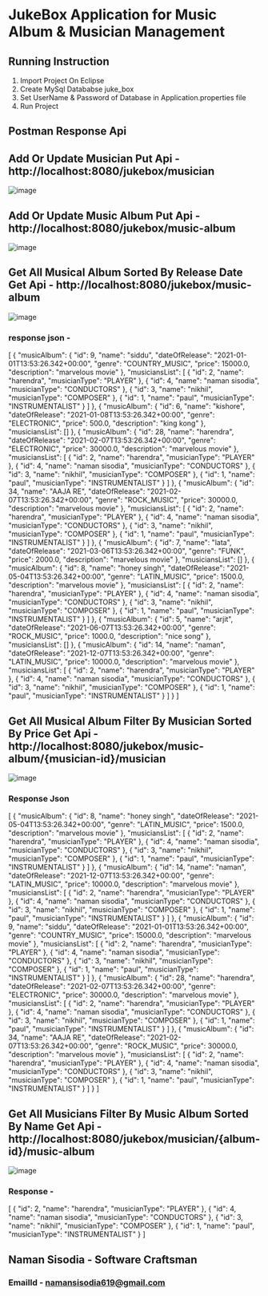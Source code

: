 # JukeBox Application for Music Album & Musician Management

## Running Instruction
1. Import Project On Eclipse
2. Create MySql Datababse juke_box
3. Set UserName & Password of Database in Application.properties file
4. Run Project


## Postman Response Api

## Add Or Update Musician Put Api - http://localhost:8080/jukebox/musician
![image](https://user-images.githubusercontent.com/19189211/107152104-0ed35180-698c-11eb-90d3-b548061bdc1d.png)

## Add Or Update Music Album Put Api - http://localhost:8080/jukebox/music-album
![image](https://user-images.githubusercontent.com/19189211/107152267-ec8e0380-698c-11eb-9d3e-abd2c8ddf10a.png)

## Get All Musical Album Sorted By Release Date Get Api - http://localhost:8080/jukebox/music-album
![image](https://user-images.githubusercontent.com/19189211/107152319-48f12300-698d-11eb-8fab-1929dbca2747.png)
### response json - 
[
    {
        "musicAlbum": {
            "id": 9,
            "name": "siddu",
            "dateOfRelease": "2021-01-01T13:53:26.342+00:00",
            "genre": "COUNTRY_MUSIC",
            "price": 15000.0,
            "description": "marvelous movie"
        },
        "musiciansList": [
            {
                "id": 2,
                "name": "harendra",
                "musicianType": "PLAYER"
            },
            {
                "id": 4,
                "name": "naman sisodia",
                "musicianType": "CONDUCTORS"
            },
            {
                "id": 3,
                "name": "nikhil",
                "musicianType": "COMPOSER"
            },
            {
                "id": 1,
                "name": "paul",
                "musicianType": "INSTRUMENTALIST"
            }
        ]
    },
    {
        "musicAlbum": {
            "id": 6,
            "name": "kishore",
            "dateOfRelease": "2021-01-08T13:53:26.342+00:00",
            "genre": "ELECTRONIC",
            "price": 500.0,
            "description": "king kong"
        },
        "musiciansList": []
    },
    {
        "musicAlbum": {
            "id": 28,
            "name": "harendra",
            "dateOfRelease": "2021-02-07T13:53:26.342+00:00",
            "genre": "ELECTRONIC",
            "price": 30000.0,
            "description": "marvelous movie"
        },
        "musiciansList": [
            {
                "id": 2,
                "name": "harendra",
                "musicianType": "PLAYER"
            },
            {
                "id": 4,
                "name": "naman sisodia",
                "musicianType": "CONDUCTORS"
            },
            {
                "id": 3,
                "name": "nikhil",
                "musicianType": "COMPOSER"
            },
            {
                "id": 1,
                "name": "paul",
                "musicianType": "INSTRUMENTALIST"
            }
        ]
    },
    {
        "musicAlbum": {
            "id": 34,
            "name": "AAJA RE",
            "dateOfRelease": "2021-02-07T13:53:26.342+00:00",
            "genre": "ROCK_MUSIC",
            "price": 30000.0,
            "description": "marvelous movie"
        },
        "musiciansList": [
            {
                "id": 2,
                "name": "harendra",
                "musicianType": "PLAYER"
            },
            {
                "id": 4,
                "name": "naman sisodia",
                "musicianType": "CONDUCTORS"
            },
            {
                "id": 3,
                "name": "nikhil",
                "musicianType": "COMPOSER"
            },
            {
                "id": 1,
                "name": "paul",
                "musicianType": "INSTRUMENTALIST"
            }
        ]
    },
    {
        "musicAlbum": {
            "id": 7,
            "name": "lata",
            "dateOfRelease": "2021-03-06T13:53:26.342+00:00",
            "genre": "FUNK",
            "price": 2000.0,
            "description": "marvelous movie"
        },
        "musiciansList": []
    },
    {
        "musicAlbum": {
            "id": 8,
            "name": "honey singh",
            "dateOfRelease": "2021-05-04T13:53:26.342+00:00",
            "genre": "LATIN_MUSIC",
            "price": 1500.0,
            "description": "marvelous movie"
        },
        "musiciansList": [
            {
                "id": 2,
                "name": "harendra",
                "musicianType": "PLAYER"
            },
            {
                "id": 4,
                "name": "naman sisodia",
                "musicianType": "CONDUCTORS"
            },
            {
                "id": 3,
                "name": "nikhil",
                "musicianType": "COMPOSER"
            },
            {
                "id": 1,
                "name": "paul",
                "musicianType": "INSTRUMENTALIST"
            }
        ]
    },
    {
        "musicAlbum": {
            "id": 5,
            "name": "arjit",
            "dateOfRelease": "2021-06-07T13:53:26.342+00:00",
            "genre": "ROCK_MUSIC",
            "price": 1000.0,
            "description": "nice song"
        },
        "musiciansList": []
    },
    {
        "musicAlbum": {
            "id": 14,
            "name": "naman",
            "dateOfRelease": "2021-12-07T13:53:26.342+00:00",
            "genre": "LATIN_MUSIC",
            "price": 10000.0,
            "description": "marvelous movie"
        },
        "musiciansList": [
            {
                "id": 2,
                "name": "harendra",
                "musicianType": "PLAYER"
            },
            {
                "id": 4,
                "name": "naman sisodia",
                "musicianType": "CONDUCTORS"
            },
            {
                "id": 3,
                "name": "nikhil",
                "musicianType": "COMPOSER"
            },
            {
                "id": 1,
                "name": "paul",
                "musicianType": "INSTRUMENTALIST"
            }
        ]
    }
]

## Get All Musical Album Filter By Musician Sorted By Price Get Api - http://localhost:8080/jukebox/music-album/{musician-id}/musician
![image](https://user-images.githubusercontent.com/19189211/107152426-c4eb6b00-698d-11eb-874c-3adad5a7801d.png)
### Response Json
[
    {
        "musicAlbum": {
            "id": 8,
            "name": "honey singh",
            "dateOfRelease": "2021-05-04T13:53:26.342+00:00",
            "genre": "LATIN_MUSIC",
            "price": 1500.0,
            "description": "marvelous movie"
        },
        "musiciansList": [
            {
                "id": 2,
                "name": "harendra",
                "musicianType": "PLAYER"
            },
            {
                "id": 4,
                "name": "naman sisodia",
                "musicianType": "CONDUCTORS"
            },
            {
                "id": 3,
                "name": "nikhil",
                "musicianType": "COMPOSER"
            },
            {
                "id": 1,
                "name": "paul",
                "musicianType": "INSTRUMENTALIST"
            }
        ]
    },
    {
        "musicAlbum": {
            "id": 14,
            "name": "naman",
            "dateOfRelease": "2021-12-07T13:53:26.342+00:00",
            "genre": "LATIN_MUSIC",
            "price": 10000.0,
            "description": "marvelous movie"
        },
        "musiciansList": [
            {
                "id": 2,
                "name": "harendra",
                "musicianType": "PLAYER"
            },
            {
                "id": 4,
                "name": "naman sisodia",
                "musicianType": "CONDUCTORS"
            },
            {
                "id": 3,
                "name": "nikhil",
                "musicianType": "COMPOSER"
            },
            {
                "id": 1,
                "name": "paul",
                "musicianType": "INSTRUMENTALIST"
            }
        ]
    },
    {
        "musicAlbum": {
            "id": 9,
            "name": "siddu",
            "dateOfRelease": "2021-01-01T13:53:26.342+00:00",
            "genre": "COUNTRY_MUSIC",
            "price": 15000.0,
            "description": "marvelous movie"
        },
        "musiciansList": [
            {
                "id": 2,
                "name": "harendra",
                "musicianType": "PLAYER"
            },
            {
                "id": 4,
                "name": "naman sisodia",
                "musicianType": "CONDUCTORS"
            },
            {
                "id": 3,
                "name": "nikhil",
                "musicianType": "COMPOSER"
            },
            {
                "id": 1,
                "name": "paul",
                "musicianType": "INSTRUMENTALIST"
            }
        ]
    },
    {
        "musicAlbum": {
            "id": 28,
            "name": "harendra",
            "dateOfRelease": "2021-02-07T13:53:26.342+00:00",
            "genre": "ELECTRONIC",
            "price": 30000.0,
            "description": "marvelous movie"
        },
        "musiciansList": [
            {
                "id": 2,
                "name": "harendra",
                "musicianType": "PLAYER"
            },
            {
                "id": 4,
                "name": "naman sisodia",
                "musicianType": "CONDUCTORS"
            },
            {
                "id": 3,
                "name": "nikhil",
                "musicianType": "COMPOSER"
            },
            {
                "id": 1,
                "name": "paul",
                "musicianType": "INSTRUMENTALIST"
            }
        ]
    },
    {
        "musicAlbum": {
            "id": 34,
            "name": "AAJA RE",
            "dateOfRelease": "2021-02-07T13:53:26.342+00:00",
            "genre": "ROCK_MUSIC",
            "price": 30000.0,
            "description": "marvelous movie"
        },
        "musiciansList": [
            {
                "id": 2,
                "name": "harendra",
                "musicianType": "PLAYER"
            },
            {
                "id": 4,
                "name": "naman sisodia",
                "musicianType": "CONDUCTORS"
            },
            {
                "id": 3,
                "name": "nikhil",
                "musicianType": "COMPOSER"
            },
            {
                "id": 1,
                "name": "paul",
                "musicianType": "INSTRUMENTALIST"
            }
        ]
    }
]

## Get All Musicians Filter By Music Album Sorted By Name Get Api - http://localhost:8080/jukebox/musician/{album-id}/music-album
![image](https://user-images.githubusercontent.com/19189211/107152495-46db9400-698e-11eb-93cb-2db971d27cfe.png)
### Response -
[
    {
        "id": 2,
        "name": "harendra",
        "musicianType": "PLAYER"
    },
    {
        "id": 4,
        "name": "naman sisodia",
        "musicianType": "CONDUCTORS"
    },
    {
        "id": 3,
        "name": "nikhil",
        "musicianType": "COMPOSER"
    },
    {
        "id": 1,
        "name": "paul",
        "musicianType": "INSTRUMENTALIST"
    }
]


## Naman Sisodia - Software Craftsman
### EmailId - namansisodia619@gmail.com

